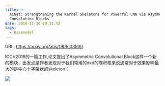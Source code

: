 ```yaml
---
title: >-
  ACNet: Strengthening the Kernel Skeletons for Powerful CNN via Asymmetric
  Convolution Blocks
date: 2019-12-30 19:31:42
tags:
  - Basemodel
---
```

URL: https://arxiv.org/abs/1908.03930

ICCV2019的一篇工作,论文提出了Asymmetric Convolutional Block这样一个新的模块，出发点是作者发现对于我们常用的dxd的卷积核来说通常对于效果影响最大的是中心十字架状的skeleton：

![](ACNet-Strengthening-the-Kernel-Skeletons-for-Powerful-CNN-via-Asymmetric-Convolution-Blocks-截屏2019-12-3022.14.00.png)
